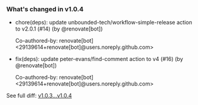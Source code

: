 ### What's changed in v1.0.4

* chore(deps): update unbounded-tech/workflow-simple-release action to v2.0.1 (#14) (by @renovate[bot])

  Co-authored-by: renovate[bot] <29139614+renovate[bot]@users.noreply.github.com>

* fix(deps): update peter-evans/find-comment action to v4 (#16) (by @renovate[bot])

  Co-authored-by: renovate[bot] <29139614+renovate[bot]@users.noreply.github.com>


See full diff: [v1.0.3...v1.0.4](https://github.com/unbounded-tech/workflows-gitops/compare/v1.0.3...v1.0.4)
